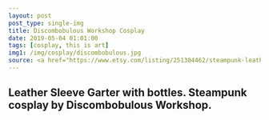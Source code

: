 ```yaml
---
layout: post
post_type: single-img
title: Discombobulous Workshop Cosplay
date: 2019-05-04 01:01:00
tags: [cosplay, this is art]
img1: /img/cosplay/discombobulous.jpg
source: <a href="https://www.etsy.com/listing/251304462/steampunk-leather-sleeve-garter-with" target="_blank" rel="nofollow">Etsy</a>
---
```

## Leather Sleeve Garter with bottles. Steampunk cosplay by Discombobulous Workshop.
